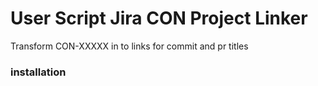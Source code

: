 # User Script Jira CON Project Linker
Transform CON-XXXXX in to links for commit and pr titles

### installation
